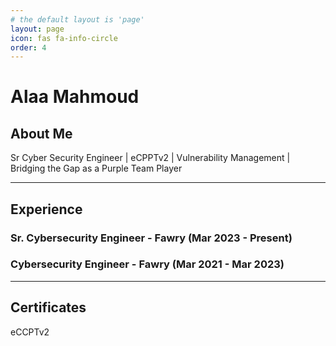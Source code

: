 ```yaml
---
# the default layout is 'page'
layout: page
icon: fas fa-info-circle
order: 4
---
```


# Alaa Mahmoud

## About Me

Sr Cyber Security Engineer | eCPPTv2 | Vulnerability Management | Bridging the Gap as a Purple Team Player

---

## Experience

### Sr. Cybersecurity Engineer - Fawry (Mar 2023 - Present)


### Cybersecurity Engineer - Fawry (Mar 2021 - Mar 2023)

---

## Certificates

eCCPTv2
